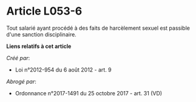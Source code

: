 # Article L053-6

Tout salarié ayant procédé à des faits de harcèlement sexuel est passible d'une sanction disciplinaire.

**Liens relatifs à cet article**

_Créé par_:

  - Loi n°2012-954 du 6 août 2012 - art. 9

_Abrogé par_:

  - Ordonnance n°2017-1491 du 25 octobre 2017 - art. 31 (VD)
